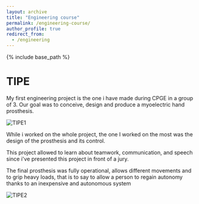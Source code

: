 ```yaml
---
layout: archive
title: "Engineering course"
permalink: /engineering-course/
author_profile: true
redirect_from:
  - /engineering
---
```


{% include base_path %}

TIPE
======

My first engineering project is the one i have made during CPGE in a group of 3. Our goal was to conceive, design and produce a myoelectric hand prosthesis.

![TIPE1]("/files/TIPE1.png")

While i worked on the whole project, the one I worked on the most was the design of the prosthesis and its control.

This project allowed to learn about teamwork, communication, and speech since i've presented this project in front of a jury.

The final prosthesis was fully operational, allows different movements and to grip heavy loads, that is to say to allow a person to regain autonomy thanks to an inexpensive and autonomous system

![TIPE2]("/files/TIPE2.png")
